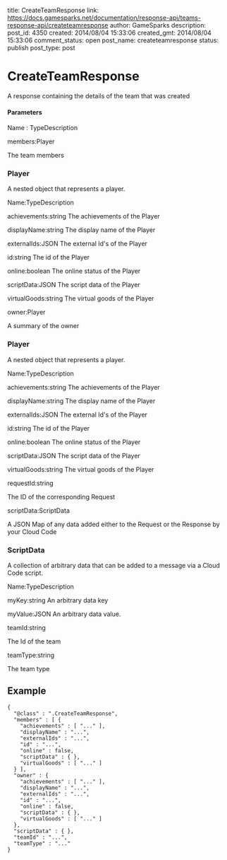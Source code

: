 title: CreateTeamResponse
link: https://docs.gamesparks.net/documentation/response-api/teams-response-api/createteamresponse
author: GameSparks
description: 
post_id: 4350
created: 2014/08/04 15:33:06
created_gmt: 2014/08/04 15:33:06
comment_status: open
post_name: createteamresponse
status: publish
post_type: post

<!--A response containing the details of the team that was created -->

# CreateTeamResponse

A response containing the details of the team that was created

#### Parameters

Name : TypeDescription

members:Player

The team members

### Player

A nested object that represents a player.

Name:TypeDescription

achievements:string
The achievements of the Player

displayName:string
The display name of the Player

externalIds:JSON
The external Id's of the Player

id:string
The id of the Player

online:boolean
The online status of the Player

scriptData:JSON
The script data of the Player

virtualGoods:string
The virtual goods of the Player

owner:Player

A summary of the owner

### Player

A nested object that represents a player.

Name:TypeDescription

achievements:string
The achievements of the Player

displayName:string
The display name of the Player

externalIds:JSON
The external Id's of the Player

id:string
The id of the Player

online:boolean
The online status of the Player

scriptData:JSON
The script data of the Player

virtualGoods:string
The virtual goods of the Player

requestId:string

The ID of the corresponding Request

scriptData:ScriptData

A JSON Map of any data added either to the Request or the Response by your Cloud Code

### ScriptData

A collection of arbitrary data that can be added to a message via a Cloud Code script.

Name:TypeDescription

myKey:string
An arbitrary data key

myValue:JSON
An arbitrary data value.

teamId:string

The Id of the team

teamType:string

The team type

  


## Example
    
    
    {
      "@class" : ".CreateTeamResponse",
      "members" : [ {
        "achievements" : [ "..." ],
        "displayName" : "...",
        "externalIds" : "...",
        "id" : "...",
        "online" : false,
        "scriptData" : { },
        "virtualGoods" : [ "..." ]
      } ],
      "owner" : {
        "achievements" : [ "..." ],
        "displayName" : "...",
        "externalIds" : "...",
        "id" : "...",
        "online" : false,
        "scriptData" : { },
        "virtualGoods" : [ "..." ]
      },
      "scriptData" : { },
      "teamId" : "...",
      "teamType" : "..."
    }